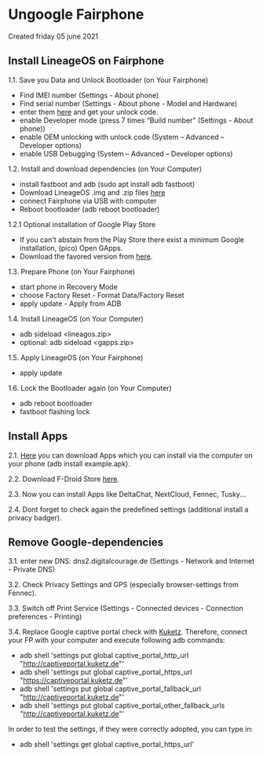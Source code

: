 Ungoogle Fairphone
=========
Created friday 05 june 2021

Install LineageOS on Fairphone
------------------------------
1.1. Save you Data and Unlock Bootloader (on Your Fairphone)
- Find IMEI number (Settings - About phone)
- Find serial number (Settings - About phone - Model and Hardware)
- enter them [here][bootloader] and get your unlock code. 
- enable Developer mode (press 7 times “Build number” (Settings - About phone))
- enable OEM unlocking with unlock code (System – Advanced – Developer options)
- enable USB Debugging (System – Advanced – Developer options)

1.2. Install and download dependencies (on Your Computer)
- install fastboot and adb (sudo apt install adb fastboot)
- Download LineageOS .img and .zip files [here][LineageOS]
- connect Fairphone via USB with computer
- Reboot bootloader (adb reboot bootloader)

1.2.1 Optional installation of Google Play Store
- If you can't abstain from the Play Store there exist a minimum Google installation, (pico) Open GApps.
- Download the favored version from [here][GApps].

1.3. Prepare Phone (on Your Fairphone)
- start phone in Recovery Mode
- choose Factory Reset - Format Data/Factory Reset
- apply update - Apply from ADB

1.4. Install LineageOS (on Your Computer)
- adb sideload <lineagos.zip>
- optional: adb sideload <gapps.zip>

1.5. Apply LineageOS (on Your Fairphone)
- apply update

1.6. Lock the Bootloader again (on Your Computer)
- adb reboot bootloader
- fastboot flashing lock

Install Apps
------------
2.1. [Here][apkpure] you can download Apps which you can install via the computer on your phone (adb install example.apk).

2.2. Download F-Droid Store [here][Fdroid].

2.3. Now you can install Apps like DeltaChat, NextCloud, Fennec, Tusky...

2.4. Dont forget to check again the predefined settings (additional install a privacy badger).


Remove Google-dependencies
--------------------------
3.1. enter new DNS: dns2.digitalcourage.de (Settings - Network and Internet - Private DNS)

3.2. Check Privacy Settings and GPS (especially browser-settings from Fennec).

3.3. Switch off Print Service (Settings - Connected devices - Connection preferences - Printing)

3.4. Replace Google captive portal check with [Kuketz][kuketz]. Therefore, connect your FP with your computer and execute following adb commands:
- adb shell 'settings put global captive_portal_http_url "http://captiveportal.kuketz.de"'
- adb shell 'settings put global captive_portal_https_url "https://captiveportal.kuketz.de"'
- adb shell 'settings put global captive_portal_fallback_url "http://captiveportal.kuketz.de"'
- adb shell 'settings put global captive_portal_other_fallback_urls "http://captiveportal.kuketz.de"'

In order to test the settings, if they were correctly adopted, you can type in:
- adb shell 'settings get global captive_portal_https_url'



[bootloader]: https://www.fairphone.com/en/bootloader-unlocking-code-for-fairphone-3/
[LineageOS]: https://download.lineageos.org/FP3
[apkpure]: https://apkpure.com
[Fdroid]: https://www.f-droid.org/
[kuketz]: https://www.kuketz-blog.de/android-captive-portal-check-204-http-antwort-von-captiveportal-kuketz-de/
[GApps]: https://opengapps.org/
